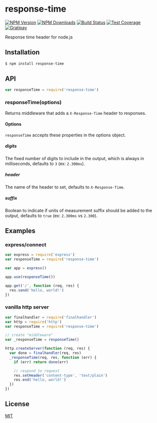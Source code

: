 # response-time

[![NPM Version][npm-image]][npm-url]
[![NPM Downloads][downloads-image]][downloads-url]
[![Build Status][travis-image]][travis-url]
[![Test Coverage][coveralls-image]][coveralls-url]
[![Gratipay][gratipay-image]][gratipay-url]

Response time header for node.js

## Installation

```sh
$ npm install response-time
```

## API

```js
var responseTime = require('response-time')
```

### responseTime(options)

Returns middleware that adds a `X-Response-Time` header to responses.

#### Options

`responseTime` accepts these properties in the options object.

##### digits

The fixed number of digits to include in the output, which is always in
milliseconds, defaults to `3` (ex: `2.300ms`).

##### header

The name of the header to set, defaults to `X-Response-Time`.

##### suffix

Boolean to indicate if units of measurement suffix should be added to
the output, defaults to `true` (ex: `2.300ms` vs `2.300`).

## Examples

### express/connect

```js
var express = require('express')
var responseTime = require('response-time')

var app = express()

app.use(responseTime())

app.get('/', function (req, res) {
  res.send('hello, world!')
})
```

### vanilla http server

```js
var finalhandler = require('finalhandler')
var http = require('http')
var responseTime = require('response-time')

// create "middleware"
var _responseTime = responseTime()

http.createServer(function (req, res) {
  var done = finalhandler(req, res)
  _responseTime(req, res, function (err) {
    if (err) return done(err)

    // respond to request
    res.setHeader('content-type', 'text/plain')
    res.end('hello, world!')
  })
})
```

## License

[MIT](LICENSE)

[npm-image]: https://img.shields.io/npm/v/response-time.svg?style=flat
[npm-url]: https://npmjs.org/package/response-time
[travis-image]: https://img.shields.io/travis/expressjs/response-time.svg?style=flat
[travis-url]: https://travis-ci.org/expressjs/response-time
[coveralls-image]: https://img.shields.io/coveralls/expressjs/response-time.svg?style=flat
[coveralls-url]: https://coveralls.io/r/expressjs/response-time?branch=master
[downloads-image]: https://img.shields.io/npm/dm/response-time.svg?style=flat
[downloads-url]: https://npmjs.org/package/response-time
[gratipay-image]: https://img.shields.io/gratipay/dougwilson.svg?style=flat
[gratipay-url]: https://www.gratipay.com/dougwilson/
